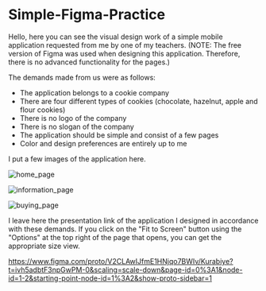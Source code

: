 # Simple-Figma-Practice

Hello, here you can see the visual design work of a simple mobile application requested from me by one of my teachers. 
(NOTE: The free version of Figma was used when designing this application. Therefore, there is no advanced functionality for the pages.)

The demands made from us were as follows:
- The application belongs to a cookie company
- There are four different types of cookies (chocolate, hazelnut, apple and flour cookies)
- There is no logo of the company
- There is no slogan of the company
- The application should be simple and consist of a few pages
- Color and design preferences are entirely up to me

I put a few images of the application here.

![home_page](https://github.com/ProfUgur/Simple-Figma-Practice/assets/148859613/34273c02-1459-4b52-bbc6-e1d831df8ecf)

![information_page](https://github.com/ProfUgur/Simple-Figma-Practice/assets/148859613/a00685e5-6e60-40c0-8b7e-254971112ba1)

![buying_page](https://github.com/ProfUgur/Simple-Figma-Practice/assets/148859613/fc75ac34-9624-4d4c-bc1d-56041a62dc67)

I leave here the presentation link of the application I designed in accordance with these demands. If you click on the "Fit to Screen" button using the "Options" at the top right of the page that opens, you can get the appropriate size view.

https://www.figma.com/proto/V2CLAwIJfmE1HNjqo7BWIv/Kurabiye?t=ivh5adbtF3npGwPM-0&scaling=scale-down&page-id=0%3A1&node-id=1-2&starting-point-node-id=1%3A2&show-proto-sidebar=1
